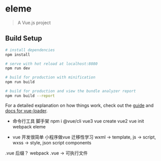 # eleme

> A Vue.js project

## Build Setup

``` bash
# install dependencies
npm install

# serve with hot reload at localhost:8080
npm run dev

# build for production with minification
npm run build

# build for production and view the bundle analyzer report
npm run build --report
```

For a detailed explanation on how things work, check out the [guide](http://vuejs-templates.github.io/webpack/) and [docs for vue-loader](http://vuejs.github.io/vue-loader).


- 命令行工具 脚手架
  npm i @vue/cli
  vue3  vue create
  vue2  vue init webpack eleme

- vue 开发很简单
  小程序做vue 迁移性学习
  wxml -> template,
  js   -> script,
  wxss -> style,
  json    script components

.vue 后缀？ webpack .vue -> 可执行文件
